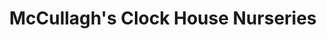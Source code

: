---
title: "McCullagh's Clock House Nurseries"
url: /inniscarra/mccullaghs-clock-house-nurseries/
shop: garden centre
---